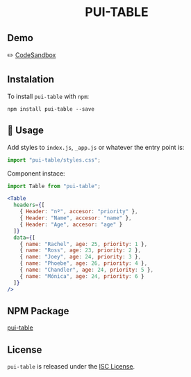 <h1 align="center">
PUI-TABLE 
</h1>

## Demo
✏️ <a href="https://codesandbox.io/s/pui-table-default-gvpb8" target="_blank">CodeSandbox</a>

## Instalation
To install `pui-table` with `npm`:

    npm install pui-table --save


## 🚀 Usage

Add styles to `index.js`,  `_app.js` or whatever the entry point is:
```jsx
import "pui-table/styles.css";
```

Component instace:
```jsx
import Table from "pui-table";
```

```jsx
<Table 
  headers={[
    { Header: "nº", accesor: "priority" },
    { Header: "Name", accesor: "name" },
    { Header: "Age", accesor: "age" }
  ]}
  data={[
    { name: "Rachel", age: 25, priority: 1 },
    { name: "Ross", age: 23, priority: 2 },
    { name: "Joey", age: 24, priority: 3 },
    { name: "Phoebe", age: 26, priority: 4 },
    { name: "Chandler", age: 24, priority: 5 },
    { name: "Mónica", age: 24, priority: 6 }
  ]}
/>
```
## NPM Package
<a href="https://www.npmjs.com/package/pui-table" target="_blank">pui-table</a>

## License

`pui-table` is released under the [ISC License](http://opensource.org/licenses/ISC).
